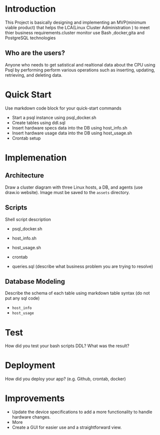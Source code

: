 # Introduction
This Project is basically designing and implementing an MVP(minimum viable product) that helps the LCA(Linux Cluster Administration ) to meet thier business requirements.cluster monitor use Bash ,docker,gita and PostgreSQL technologies

## Who are the users?
Anyone who needs to get satistical and realtional data about the CPU using Psql by performing perform various operations such as inserting, updating, retrieving, and deleting data.
# Quick Start
Use markdown code block for your quick-start commands
- Start a psql instance using psql_docker.sh
- Create tables using ddl.sql
- Insert hardware specs data into the DB using host_info.sh
- Insert hardware usage data into the DB using host_usage.sh
- Crontab setup

# Implemenation



## Architecture
Draw a cluster diagram with three Linux hosts, a DB, and agents (use draw.io website). Image must be saved to the `assets` directory.

## Scripts
Shell script description
- psql_docker.sh 

- host_info.sh
- host_usage.sh
- crontab
- queries.sql (describe what business problem you are trying to resolve)

## Database Modeling
Describe the schema of each table using markdown table syntax (do not put any sql code)
- `host_info`
- `host_usage`

# Test
How did you test your bash scripts DDL? What was the result?

# Deployment
How did you deploy your app? (e.g. Github, crontab, docker)

# Improvements 
- Update the device specifications to add a more functionality to handle hardware changes. 
- More 
- Create a GUI for easier use and a straightforward view.